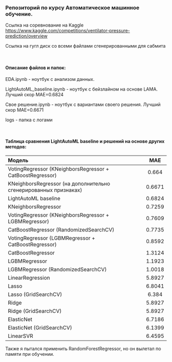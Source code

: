 ### Репозиторий по курсу Автоматическое машинное обучение.

Ссылка на соревнование на Kaggle
https://www.kaggle.com/competitions/ventilator-pressure-prediction/overview

Ссылка на гугл диск со всеми файлами сгенерированными для сабмита

$~~~~~~~~~$

#### Описание файлов и папок:

EDA.ipynb - ноутбук с анализом данных.

LightAutoML_baseline.ipynb - ноутбук с бейзлайном на основе LAMA. Лучший скор MAE=0.6824

Свое решение.ipynb - ноутбук с вариантами своего решения. Лучший скор MAE=0.6671

logs - папка с логами

$~~~~~~~~~$

#### Таблица сравнения LightAutoML baseline и решений на основе других методов:

| Модель                                                            | MAE                 |
| :-----------------------------------------------------------------|:-------------------:|
| VotingRegressor (KNeighborsRegressor + CatBoostRegressor)         | 0.664               | 
| KNeighborsRegressor (на дополнительно сгенерированных признаках)  | 0.6671              | 
| LightAutoML baseline                                              | 0.6824              | 
| KNeighborsRegressor                                               | 0.7259              |
| VotingRegressor (KNeighborsRegressor + LGBMRegressor)             | 0.7609              |
| CatBoostRegressor (RandomizedSearchCV)                            | 0.7735              |
| VotingRegressor (LGBMRegressor + CatBoostRegressor)               | 0.8592              | 
| CatBoostRegressor                                                 | 1.3124              |
| LGBMRegressor                                                     | 1.1923              |
| LGBMRegressor (RandomizedSearchCV)                                | 1.0018              |
| LinearRegression                                                  | 5.8927              |
| Lasso                                                             | 6.8041              |
| Lasso (GridSearchCV)                                              | 6.384               |
| Ridge                                                             | 5.8927              |
| Ridge (GridSearchCV)                                              | 5.8927              |
| ElasticNet                                                        | 6.7186              | 
| ElasticNet (GridSearchCV)                                         | 6.1399              |
| LinearSVR                                                         | 6.4595              |


Также я пытался применить RandomForestRegressor, но он вылетал по памяти при обучении.




